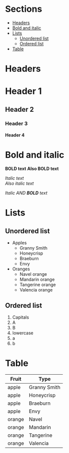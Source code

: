 # Sections
* [Headers](#headers)
* [Bold and italic](#bold-and-italic)
* [Lists](#lists)
  * [Unordered list](#unordered-list)
  * [Ordered list](#ordered-list)
* [Table](#table)

# Headers
# Header 1
## Header 2
### Header 3
#### Header 4

# Bold and italic
**BOLD text**
__Also BOLD text__

*Italic text*    
_Also italic text_    

_Italic AND **BOLD** text_

# Lists

## Unordered list
* Apples
  * Granny Smith
  * Honeycrisp
  * Braeburn
  * Envy
* Oranges
  * Navel orange
  * Mandarin orange
  * Tangerine orange
  * Valencia orange

## Ordered list
1. Capitals
  1. A
  2. B
2. lowercase
  1. a
  2. b

# Table

Fruit | Type 
------|-----------------
apple | Granny Smith
apple | Honeycrisp
apple | Braeburn
apple | Envy
orange| Navel
orange| Mandarin
orange| Tangerine
orange| Valencia

